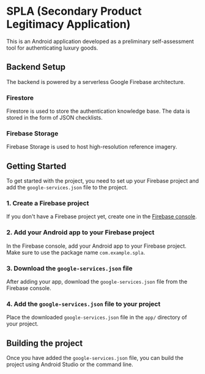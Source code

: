# SPLA (Secondary Product Legitimacy Application)

This is an Android application developed as a preliminary self-assessment tool for authenticating luxury goods.

## Backend Setup

The backend is powered by a serverless Google Firebase architecture.

### Firestore

Firestore is used to store the authentication knowledge base. The data is stored in the form of JSON checklists.

### Firebase Storage

Firebase Storage is used to host high-resolution reference imagery.

## Getting Started

To get started with the project, you need to set up your Firebase project and add the `google-services.json` file to the project.

### 1. Create a Firebase project

If you don't have a Firebase project yet, create one in the [Firebase console](https://console.firebase.google.com/).

### 2. Add your Android app to your Firebase project

In the Firebase console, add your Android app to your Firebase project. Make sure to use the package name `com.example.spla`.

### 3. Download the `google-services.json` file

After adding your app, download the `google-services.json` file from the Firebase console.

### 4. Add the `google-services.json` file to your project

Place the downloaded `google-services.json` file in the `app/` directory of your project.

## Building the project

Once you have added the `google-services.json` file, you can build the project using Android Studio or the command line.
